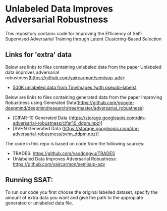 
# Unlabeled Data Improves Adversarial Robustness  
  
This repository contains code for Improving the Efficiency of Self-Supervised Adversarial Training through Latent Clustering-Based Selection

## Links for 'extra' data 

Below are links to files containing unlabeled data from the paper Unlabeled data improves adversarial robustness(https://github.com/yaircarmon/semisup-adv):

- [500K unlabeled data from TinyImages (with pseudo-labels)](https://drive.google.com/open?id=1LTw3Sb5QoiCCN-6Y5PEKkq9C9W60w-Hi)

Below are links to files containing generated data from the paper Improving Robustness using Generated Data(https://github.com/google-deepmind/deepmindresearch/tree/master/adversarial_robustness)

- [CIFAR-10 Generated Data (https://storage.googleapis.com/dm-adversarial-robustness/cifar10_ddpm.npz)]
- [SVHN Generated Data (https://storage.googleapis.com/dm-adversarial-robustness/svhn_ddpm.npz)]


The code in this repo is based on code from the following sources:  
- TRADES: https://github.com/yaodongyu/TRADES  
- Unlabeled Data Improves Adversarial Robustness:  https://github.com/yaircarmon/semisup-adv

## Running SSAT:
To run our code you first choose the original labelled dataset, specify the amount of extra data you want and give the path to the appropiate generated or unlabeled data file.
